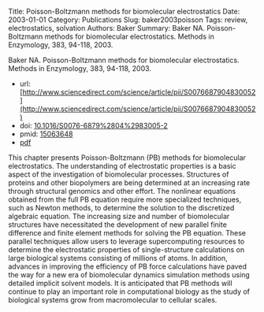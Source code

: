 Title: Poisson-Boltzmann methods for biomolecular electrostatics
Date: 2003-01-01
Category: Publications
Slug: baker2003poisson
Tags: review, electrostatics, solvation
Authors: Baker
Summary: Baker NA. Poisson-Boltzmann methods for biomolecular electrostatics. Methods in Enzymology, 383, 94-118, 2003. 

Baker NA. Poisson-Boltzmann methods for biomolecular electrostatics. Methods in Enzymology, 383, 94-118, 2003. 

* url: [http://www.sciencedirect.com/science/article/pii/S0076687904830052](http://www.sciencedirect.com/science/article/pii/S0076687904830052)
* doi: [10.1016/S0076-6879%2804%2983005-2](http://dx.doi.org/10.1016/S0076-6879%2804%2983005-2)
* pmid: [15063648](http://www.ncbi.nlm.nih.gov/pubmed/15063648)
* [pdf](http://sobolevnrm.github.io/papers/baker2003poisson.pdf)

This chapter presents Poisson-Boltzmann (PB) methods for biomolecular electrostatics. The understanding of electrostatic properties is a basic aspect of the investigation of biomolecular processes. Structures of proteins and other biopolymers are being determined at an increasing rate through structural genomics and other effort. The nonlinear equations obtained from the full PB equation require more specialized techniques, such as Newton methods, to determine the solution to the discretized algebraic equation. The increasing size and number of biomolecular structures have necessitated the development of new parallel finite difference and finite element methods for solving the PB equation. These parallel techniques allow users to leverage supercomputing resources to determine the electrostatic properties of single-structure calculations on large biological systems consisting of millions of atoms. In addition, advances in improving the efficiency of PB force calculations have paved the way for a new era of biomolecular dynamics simulation methods using detailed implicit solvent models. It is anticipated that PB methods will continue to play an important role in computational biology as the study of biological systems grow from macromolecular to cellular scales.
